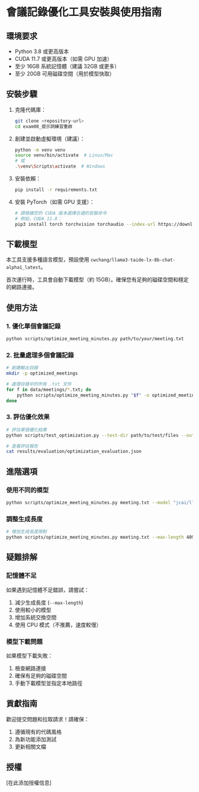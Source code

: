 # 會議記錄優化工具安裝與使用指南

## 環境要求

- Python 3.8 或更高版本
- CUDA 11.7 或更高版本（如需 GPU 加速）
- 至少 16GB 系統記憶體（建議 32GB 或更多）
- 至少 20GB 可用磁碟空間（用於模型快取）

## 安裝步驟

1. 克隆代碼庫：
   ```bash
   git clone <repository-url>
   cd exam08_提示詞練習重啟
   ```

2. 創建並啟動虛擬環境（建議）：
   ```bash
   python -m venv venv
   source venv/bin/activate  # Linux/Mac
   # 或
   .\venv\Scripts\activate  # Windows
   ```

3. 安裝依賴：
   ```bash
   pip install -r requirements.txt
   ```

4. 安裝 PyTorch（如需 GPU 支援）：
   ```bash
   # 請根據您的 CUDA 版本選擇合適的安裝命令
   # 例如，CUDA 11.8：
   pip3 install torch torchvision torchaudio --index-url https://download.pytorch.org/whl/cu118
   ```

## 下載模型

本工具支援多種語言模型，預設使用 `cwchang/llama3-taide-lx-8b-chat-alpha1_latest`。

首次運行時，工具會自動下載模型（約 15GB）。確保您有足夠的磁碟空間和穩定的網路連接。

## 使用方法

### 1. 優化單個會議記錄

```bash
python scripts/optimize_meeting_minutes.py path/to/your/meeting.txt
```

### 2. 批量處理多個會議記錄

```bash
# 創建輸出目錄
mkdir -p optimized_meetings

# 處理目錄中的所有 .txt 文件
for f in data/meetings/*.txt; do
    python scripts/optimize_meeting_minutes.py "$f" -o optimized_meetings
done
```

### 3. 評估優化效果

```bash
# 評估單個優化結果
python scripts/test_optimization.py --test-dir path/to/test/files --output-dir results/evaluation

# 查看評估報告
cat results/evaluation/optimization_evaluation.json
```

## 進階選項

### 使用不同的模型

```bash
python scripts/optimize_meeting_minutes.py meeting.txt --model "jcai/llama3-taide-lx-8b-chat-alpha1_Q4_K_M"
```

### 調整生成長度

```bash
# 增加生成長度限制
python scripts/optimize_meeting_minutes.py meeting.txt --max-length 4096
```

## 疑難排解

### 記憶體不足

如果遇到記憶體不足錯誤，請嘗試：

1. 減少生成長度 (`--max-length`)
2. 使用較小的模型
3. 增加系統交換空間
4. 使用 CPU 模式（不推薦，速度較慢）

### 模型下載問題

如果模型下載失敗：

1. 檢查網路連接
2. 確保有足夠的磁碟空間
3. 手動下載模型並指定本地路徑

## 貢獻指南

歡迎提交問題和拉取請求！請確保：

1. 遵循現有的代碼風格
2. 為新功能添加測試
3. 更新相關文檔

## 授權

[在此添加授權信息]
